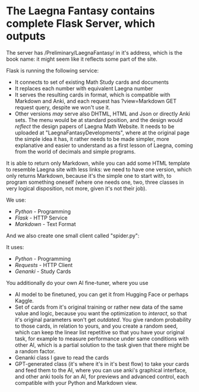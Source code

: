 # The Laegna Fantasy contains complete Flask Server, which outputs

The server has /Preliminary/LaegnaFantasy/ in it's address, which is the book name: it might seem like it reflects some part of the site.

Flask is running the following service:
- It connects to set of existing Math Study cards and documents
- It replaces each number with equivalent Laegna number
- It serves the resulting cards in format, which is compatible with Markdown and Anki, and each request has ?view=Markdown GET request query, despite we won't use it.
- Other versions _may_ serve also DHTML, HTML and Json or directly Anki sets. The menu would be at standard position, and the design would _reflect_ the design papers of Laegna Math Website. It needs to be uploaded at "LaegnaFantasyDevelopments", where at the original page the simple idea it has, it rather needs to be made simpler, more explanative and easier to understand as a first lesson of Laegna, coming from the world of decimals and simple programs.

It is able to return only Markdown, while you can add some HTML template to resemble Laegna site with less links: we need to have one version, which only returns Markdown, because it's the simple one to start with, to program something oneself (where one needs one, two, three classes in very logical disposition, not more, given it's not their job).

We use:
- _Python_ - Programming
- _Flask_ - HTTP Service
- _Markdown_ - Text Format

And we also create one small client called "spider.py":

It uses:
- _Python_ - Programming
- _Requests_ - HTTP Client
- _Genanki_ - Study Cards

You additionally do your own AI fine-tuner, where you use
- AI model to be finetuned, you can get it from Hugging Face or perhaps Kaggle.
- Set of cards from it's original training or rather new data of the same value and logic, because you want the optimization to _interact_, so that it's original parameters won't get _outdated_. You give random probability to those cards, in relation to yours, and you create a random seed, which can keep the linear list repetitive so that you have your original task, for example to measure performance under same conditions with other AI, which is a partial solution to the task given that there might be a random factor.
- Genanki class I gave to read the cards
- GPT-generated class (it's where it's in it's best flow) to take your cards and feed them to the AI, where you can use anki's graphical interface, and other anki tools for an AI, for previews and advanced control, each compatible with your Python and Markdown view.
